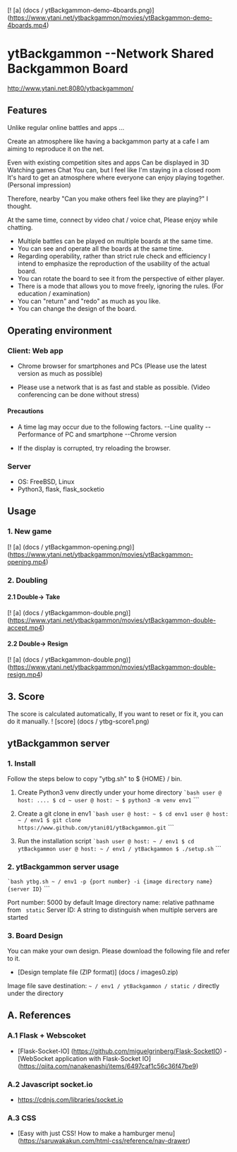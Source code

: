 [! [a] (docs / ytBackgammon-demo-4boards.png)] (https://www.ytani.net/ytbackgammon/movies/ytBackgammon-demo-4boards.mp4)

# ytBackgammon --Network Shared Backgammon Board

http://www.ytani.net:8080/ytbackgammon/

## Features

Unlike regular online battles and apps ...

Create an atmosphere like having a backgammon party at a cafe
I am aiming to reproduce it on the net.

Even with existing competition sites and apps
Can be displayed in 3D
Watching games
Chat
You can, but
I feel like I'm staying in a closed room
It's hard to get an atmosphere where everyone can enjoy playing together.
(Personal impression)

Therefore,
nearby
"Can you make others feel like they are playing?"
I thought.

At the same time, connect by video chat / voice chat,
Please enjoy while chatting.

* Multiple battles can be played on multiple boards at the same time.
* You can see and operate all the boards at the same time.
* Regarding operability, rather than strict rule check and efficiency
I intend to emphasize the reproduction of the usability of the actual board.
* You can rotate the board to see it from the perspective of either player.
* There is a mode that allows you to move freely, ignoring the rules. (For education / examination)
* You can "return" and "redo" as much as you like.
* You can change the design of the board.


## Operating environment

### Client: Web app

* Chrome browser for smartphones and PCs
(Please use the latest version as much as possible)

* Please use a network that is as fast and stable as possible.
(Video conferencing can be done without stress)

#### Precautions

* A time lag may occur due to the following factors.
  --Line quality
  --Performance of PC and smartphone
  --Chrome version
  
* If the display is corrupted, try reloading the browser.

### Server

* OS: FreeBSD, Linux
* Python3, flask, flask_socketio


## Usage

### 1. New game

[! [a] (docs / ytBackgammon-opening.png)] (https://www.ytani.net/ytbackgammon/movies/ytBackgammon-opening.mp4)


### 2. Doubling

#### 2.1 Double-> Take

[! [a] (docs / ytBackgammon-double.png)] (https://www.ytani.net/ytbackgammon/movies/ytBackgammon-double-accept.mp4)


#### 2.2 Double-> Resign

[! [a] (docs / ytBackgammon-double.png)] (https://www.ytani.net/ytbackgammon/movies/ytBackgammon-double-resign.mp4)


## 3. Score

The score is calculated automatically,
If you want to reset or fix it, you can do it manually.
! [score] (docs / ytbg-score1.png)


## ytBackgammon server

### 1. Install

Follow the steps below to copy "ytbg.sh" to $ {HOME} / bin.

1. Create Python3 venv directly under your home directory
`` `bash
user @ host: .... $ cd ~
user @ host: ~ $ python3 -m venv env1
`` ```

2. Create a git clone in env1
`` `bash
user @ host: ~ $ cd env1
user @ host: ~ / env1 $ git clone https://www.github.com/ytani01/ytBackgammon.git
`` ```

3. Run the installation script
`` `bash
user @ host: ~ / env1 $ cd ytBackgammon
user @ host: ~ / env1 / ytBackgammon $ ./setup.sh
`` ```

### 2. ytBackgammon server usage

`` `bash
ytbg.sh ~ / env1 -p {port number} -i {image directory name} {server ID}
`` ```

Port number: 5000 by default
Image directory name: relative pathname from `` static``
Server ID: A string to distinguish when multiple servers are started


### 3. Board Design

You can make your own design.
Please download the following file and refer to it.

* [Design template file (ZIP format)] (docs / images0.zip)

Image file save destination: `` ~ / env1 / ytBackgammon / static / `` directly under the directory


## A. References

### A.1 Flask + Webscoket

* [Flask-Socket-IO] (https://github.com/miguelgrinberg/Flask-SocketIO)
  -[WebSocket application with Flask-Socket IO] (https://qiita.com/nanakenashi/items/6497caf1c56c36f47be9)
  

### A.2 Javascript socket.io

* https://cdnjs.com/libraries/socket.io


### A.3 CSS

* [Easy with just CSS! How to make a hamburger menu] (https://saruwakakun.com/html-css/reference/nav-drawer)